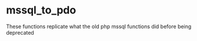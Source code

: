 # mssql_to_pdo
These functions replicate what the old php mssql functions did before being deprecated
